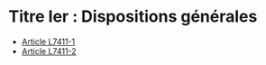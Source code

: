 # Titre Ier : Dispositions générales 

* [Article L7411-1](./LEGIARTI000006904755.md)
* [Article L7411-2](./LEGIARTI000006904756.md)
